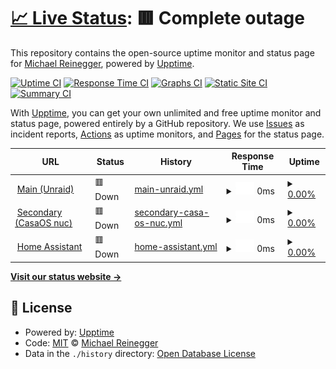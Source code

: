 # [📈 Live Status](https://MrCodeEU.github.io/uptime): <!--live status--> **🟥 Complete outage**

This repository contains the open-source uptime monitor and status page for [Michael Reinegger](mrcode.eu), powered by [Upptime](https://github.com/upptime/upptime).

[![Uptime CI](https://github.com/MrCodeEU/uptime/workflows/Uptime%20CI/badge.svg)](https://github.com/MrCodeEU/uptime/actions?query=workflow%3A%22Uptime+CI%22)
[![Response Time CI](https://github.com/MrCodeEU/uptime/workflows/Response%20Time%20CI/badge.svg)](https://github.com/MrCodeEU/uptime/actions?query=workflow%3A%22Response+Time+CI%22)
[![Graphs CI](https://github.com/MrCodeEU/uptime/workflows/Graphs%20CI/badge.svg)](https://github.com/MrCodeEU/uptime/actions?query=workflow%3A%22Graphs+CI%22)
[![Static Site CI](https://github.com/MrCodeEU/uptime/workflows/Static%20Site%20CI/badge.svg)](https://github.com/MrCodeEU/uptime/actions?query=workflow%3A%22Static+Site+CI%22)
[![Summary CI](https://github.com/MrCodeEU/uptime/workflows/Summary%20CI/badge.svg)](https://github.com/MrCodeEU/uptime/actions?query=workflow%3A%22Summary+CI%22)

With [Upptime](https://upptime.js.org), you can get your own unlimited and free uptime monitor and status page, powered entirely by a GitHub repository. We use [Issues](https://github.com/MrCodeEU/uptime/issues) as incident reports, [Actions](https://github.com/MrCodeEU/uptime/actions) as uptime monitors, and [Pages](https://MrCodeEU.github.io/uptime) for the status page.

<!--start: status pages-->
<!-- This summary is generated by Upptime (https://github.com/upptime/upptime) -->
<!-- Do not edit this manually, your changes will be overwritten -->
<!-- prettier-ignore -->
| URL | Status | History | Response Time | Uptime |
| --- | ------ | ------- | ------------- | ------ |
| <img alt="" src="https://icons.duckduckgo.com/ip3/mljr.dev.ico" height="13"> [Main (Unraid)](https://mljr.dev) | 🟥 Down | [main-unraid.yml](https://github.com/MrCodeEU/uptime/commits/HEAD/history/main-unraid.yml) | <details><summary><img alt="Response time graph" src="./graphs/main-unraid/response-time-week.png" height="20"> 0ms</summary><br><a href="https://MrCodeEU.github.io/uptime/history/main-unraid"><img alt="Response time 571" src="https://img.shields.io/endpoint?url=https%3A%2F%2Fraw.githubusercontent.com%2FMrCodeEU%2Fuptime%2FHEAD%2Fapi%2Fmain-unraid%2Fresponse-time.json"></a><br><a href="https://MrCodeEU.github.io/uptime/history/main-unraid"><img alt="24-hour response time 0" src="https://img.shields.io/endpoint?url=https%3A%2F%2Fraw.githubusercontent.com%2FMrCodeEU%2Fuptime%2FHEAD%2Fapi%2Fmain-unraid%2Fresponse-time-day.json"></a><br><a href="https://MrCodeEU.github.io/uptime/history/main-unraid"><img alt="7-day response time 0" src="https://img.shields.io/endpoint?url=https%3A%2F%2Fraw.githubusercontent.com%2FMrCodeEU%2Fuptime%2FHEAD%2Fapi%2Fmain-unraid%2Fresponse-time-week.json"></a><br><a href="https://MrCodeEU.github.io/uptime/history/main-unraid"><img alt="30-day response time 565" src="https://img.shields.io/endpoint?url=https%3A%2F%2Fraw.githubusercontent.com%2FMrCodeEU%2Fuptime%2FHEAD%2Fapi%2Fmain-unraid%2Fresponse-time-month.json"></a><br><a href="https://MrCodeEU.github.io/uptime/history/main-unraid"><img alt="1-year response time 571" src="https://img.shields.io/endpoint?url=https%3A%2F%2Fraw.githubusercontent.com%2FMrCodeEU%2Fuptime%2FHEAD%2Fapi%2Fmain-unraid%2Fresponse-time-year.json"></a></details> | <details><summary><a href="https://MrCodeEU.github.io/uptime/history/main-unraid">0.00%</a></summary><a href="https://MrCodeEU.github.io/uptime/history/main-unraid"><img alt="All-time uptime 56.66%" src="https://img.shields.io/endpoint?url=https%3A%2F%2Fraw.githubusercontent.com%2FMrCodeEU%2Fuptime%2FHEAD%2Fapi%2Fmain-unraid%2Fuptime.json"></a><br><a href="https://MrCodeEU.github.io/uptime/history/main-unraid"><img alt="24-hour uptime 0.00%" src="https://img.shields.io/endpoint?url=https%3A%2F%2Fraw.githubusercontent.com%2FMrCodeEU%2Fuptime%2FHEAD%2Fapi%2Fmain-unraid%2Fuptime-day.json"></a><br><a href="https://MrCodeEU.github.io/uptime/history/main-unraid"><img alt="7-day uptime 0.00%" src="https://img.shields.io/endpoint?url=https%3A%2F%2Fraw.githubusercontent.com%2FMrCodeEU%2Fuptime%2FHEAD%2Fapi%2Fmain-unraid%2Fuptime-week.json"></a><br><a href="https://MrCodeEU.github.io/uptime/history/main-unraid"><img alt="30-day uptime 23.97%" src="https://img.shields.io/endpoint?url=https%3A%2F%2Fraw.githubusercontent.com%2FMrCodeEU%2Fuptime%2FHEAD%2Fapi%2Fmain-unraid%2Fuptime-month.json"></a><br><a href="https://MrCodeEU.github.io/uptime/history/main-unraid"><img alt="1-year uptime 56.66%" src="https://img.shields.io/endpoint?url=https%3A%2F%2Fraw.githubusercontent.com%2FMrCodeEU%2Fuptime%2FHEAD%2Fapi%2Fmain-unraid%2Fuptime-year.json"></a></details>
| <img alt="" src="https://icons.duckduckgo.com/ip3/casa.mljr.dev.ico" height="13"> [Secondary (CasaOS nuc)](https://casa.mljr.dev) | 🟥 Down | [secondary-casa-os-nuc.yml](https://github.com/MrCodeEU/uptime/commits/HEAD/history/secondary-casa-os-nuc.yml) | <details><summary><img alt="Response time graph" src="./graphs/secondary-casa-os-nuc/response-time-week.png" height="20"> 0ms</summary><br><a href="https://MrCodeEU.github.io/uptime/history/secondary-casa-os-nuc"><img alt="Response time 705" src="https://img.shields.io/endpoint?url=https%3A%2F%2Fraw.githubusercontent.com%2FMrCodeEU%2Fuptime%2FHEAD%2Fapi%2Fsecondary-casa-os-nuc%2Fresponse-time.json"></a><br><a href="https://MrCodeEU.github.io/uptime/history/secondary-casa-os-nuc"><img alt="24-hour response time 0" src="https://img.shields.io/endpoint?url=https%3A%2F%2Fraw.githubusercontent.com%2FMrCodeEU%2Fuptime%2FHEAD%2Fapi%2Fsecondary-casa-os-nuc%2Fresponse-time-day.json"></a><br><a href="https://MrCodeEU.github.io/uptime/history/secondary-casa-os-nuc"><img alt="7-day response time 0" src="https://img.shields.io/endpoint?url=https%3A%2F%2Fraw.githubusercontent.com%2FMrCodeEU%2Fuptime%2FHEAD%2Fapi%2Fsecondary-casa-os-nuc%2Fresponse-time-week.json"></a><br><a href="https://MrCodeEU.github.io/uptime/history/secondary-casa-os-nuc"><img alt="30-day response time 584" src="https://img.shields.io/endpoint?url=https%3A%2F%2Fraw.githubusercontent.com%2FMrCodeEU%2Fuptime%2FHEAD%2Fapi%2Fsecondary-casa-os-nuc%2Fresponse-time-month.json"></a><br><a href="https://MrCodeEU.github.io/uptime/history/secondary-casa-os-nuc"><img alt="1-year response time 705" src="https://img.shields.io/endpoint?url=https%3A%2F%2Fraw.githubusercontent.com%2FMrCodeEU%2Fuptime%2FHEAD%2Fapi%2Fsecondary-casa-os-nuc%2Fresponse-time-year.json"></a></details> | <details><summary><a href="https://MrCodeEU.github.io/uptime/history/secondary-casa-os-nuc">0.00%</a></summary><a href="https://MrCodeEU.github.io/uptime/history/secondary-casa-os-nuc"><img alt="All-time uptime 17.80%" src="https://img.shields.io/endpoint?url=https%3A%2F%2Fraw.githubusercontent.com%2FMrCodeEU%2Fuptime%2FHEAD%2Fapi%2Fsecondary-casa-os-nuc%2Fuptime.json"></a><br><a href="https://MrCodeEU.github.io/uptime/history/secondary-casa-os-nuc"><img alt="24-hour uptime 0.00%" src="https://img.shields.io/endpoint?url=https%3A%2F%2Fraw.githubusercontent.com%2FMrCodeEU%2Fuptime%2FHEAD%2Fapi%2Fsecondary-casa-os-nuc%2Fuptime-day.json"></a><br><a href="https://MrCodeEU.github.io/uptime/history/secondary-casa-os-nuc"><img alt="7-day uptime 0.00%" src="https://img.shields.io/endpoint?url=https%3A%2F%2Fraw.githubusercontent.com%2FMrCodeEU%2Fuptime%2FHEAD%2Fapi%2Fsecondary-casa-os-nuc%2Fuptime-week.json"></a><br><a href="https://MrCodeEU.github.io/uptime/history/secondary-casa-os-nuc"><img alt="30-day uptime 0.00%" src="https://img.shields.io/endpoint?url=https%3A%2F%2Fraw.githubusercontent.com%2FMrCodeEU%2Fuptime%2FHEAD%2Fapi%2Fsecondary-casa-os-nuc%2Fuptime-month.json"></a><br><a href="https://MrCodeEU.github.io/uptime/history/secondary-casa-os-nuc"><img alt="1-year uptime 17.80%" src="https://img.shields.io/endpoint?url=https%3A%2F%2Fraw.githubusercontent.com%2FMrCodeEU%2Fuptime%2FHEAD%2Fapi%2Fsecondary-casa-os-nuc%2Fuptime-year.json"></a></details>
| <img alt="" src="https://icons.duckduckgo.com/ip3/assistant.mljr.dev.ico" height="13"> [Home Assistant](https://assistant.mljr.dev) | 🟥 Down | [home-assistant.yml](https://github.com/MrCodeEU/uptime/commits/HEAD/history/home-assistant.yml) | <details><summary><img alt="Response time graph" src="./graphs/home-assistant/response-time-week.png" height="20"> 0ms</summary><br><a href="https://MrCodeEU.github.io/uptime/history/home-assistant"><img alt="Response time 574" src="https://img.shields.io/endpoint?url=https%3A%2F%2Fraw.githubusercontent.com%2FMrCodeEU%2Fuptime%2FHEAD%2Fapi%2Fhome-assistant%2Fresponse-time.json"></a><br><a href="https://MrCodeEU.github.io/uptime/history/home-assistant"><img alt="24-hour response time 0" src="https://img.shields.io/endpoint?url=https%3A%2F%2Fraw.githubusercontent.com%2FMrCodeEU%2Fuptime%2FHEAD%2Fapi%2Fhome-assistant%2Fresponse-time-day.json"></a><br><a href="https://MrCodeEU.github.io/uptime/history/home-assistant"><img alt="7-day response time 0" src="https://img.shields.io/endpoint?url=https%3A%2F%2Fraw.githubusercontent.com%2FMrCodeEU%2Fuptime%2FHEAD%2Fapi%2Fhome-assistant%2Fresponse-time-week.json"></a><br><a href="https://MrCodeEU.github.io/uptime/history/home-assistant"><img alt="30-day response time 584" src="https://img.shields.io/endpoint?url=https%3A%2F%2Fraw.githubusercontent.com%2FMrCodeEU%2Fuptime%2FHEAD%2Fapi%2Fhome-assistant%2Fresponse-time-month.json"></a><br><a href="https://MrCodeEU.github.io/uptime/history/home-assistant"><img alt="1-year response time 574" src="https://img.shields.io/endpoint?url=https%3A%2F%2Fraw.githubusercontent.com%2FMrCodeEU%2Fuptime%2FHEAD%2Fapi%2Fhome-assistant%2Fresponse-time-year.json"></a></details> | <details><summary><a href="https://MrCodeEU.github.io/uptime/history/home-assistant">0.00%</a></summary><a href="https://MrCodeEU.github.io/uptime/history/home-assistant"><img alt="All-time uptime 56.66%" src="https://img.shields.io/endpoint?url=https%3A%2F%2Fraw.githubusercontent.com%2FMrCodeEU%2Fuptime%2FHEAD%2Fapi%2Fhome-assistant%2Fuptime.json"></a><br><a href="https://MrCodeEU.github.io/uptime/history/home-assistant"><img alt="24-hour uptime 0.00%" src="https://img.shields.io/endpoint?url=https%3A%2F%2Fraw.githubusercontent.com%2FMrCodeEU%2Fuptime%2FHEAD%2Fapi%2Fhome-assistant%2Fuptime-day.json"></a><br><a href="https://MrCodeEU.github.io/uptime/history/home-assistant"><img alt="7-day uptime 0.00%" src="https://img.shields.io/endpoint?url=https%3A%2F%2Fraw.githubusercontent.com%2FMrCodeEU%2Fuptime%2FHEAD%2Fapi%2Fhome-assistant%2Fuptime-week.json"></a><br><a href="https://MrCodeEU.github.io/uptime/history/home-assistant"><img alt="30-day uptime 23.97%" src="https://img.shields.io/endpoint?url=https%3A%2F%2Fraw.githubusercontent.com%2FMrCodeEU%2Fuptime%2FHEAD%2Fapi%2Fhome-assistant%2Fuptime-month.json"></a><br><a href="https://MrCodeEU.github.io/uptime/history/home-assistant"><img alt="1-year uptime 56.66%" src="https://img.shields.io/endpoint?url=https%3A%2F%2Fraw.githubusercontent.com%2FMrCodeEU%2Fuptime%2FHEAD%2Fapi%2Fhome-assistant%2Fuptime-year.json"></a></details>

<!--end: status pages-->

[**Visit our status website →**](https://MrCodeEU.github.io/uptime)

## 📄 License

- Powered by: [Upptime](https://github.com/upptime/upptime)
- Code: [MIT](./LICENSE) © [Michael Reinegger](mrcode.eu)
- Data in the `./history` directory: [Open Database License](https://opendatacommons.org/licenses/odbl/1-0/)
